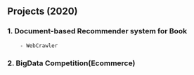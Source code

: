 ## Projects (2020)

### 1. Document-based Recommender system for Book
        - WebCrawler
### 2. BigData Competition(Ecommerce)
